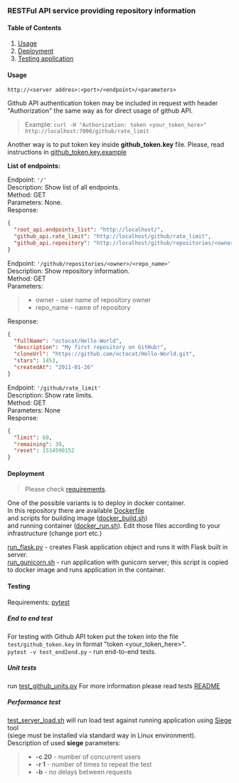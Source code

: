 ### RESTFul API service providing repository information

#### Table of Contents
1. [Usage](#markdown-header-usage)
2. [Deployment](#markdown-header-deployment)
3. [Testing application](#markdown-header-testing)

#### Usage

`http://<server addres>:<port>/<endpoint>/<parameters>`

Github API authentication token may be included in request with header "Authorization" the same way as for direct usage of github API.
>Example: `curl -H "Authorization: token <your_token_here>" http://localhost:7000/github/rate_limit`  

Another way is to put token key inside **github_token.key** file. Please, read instructions in [github_token.key.example](github_token.key.example)


**List of endpoints:**

Endpoint:
`'/'`  
Description: Show list of all endpoints.  
Method: GET  
Parameters: None.  
Response:
```json
{
  "root_api.endpoints_list": "http://localhost/",
  "github_api.rate_limit": "http://localhost/github/rate_limit",
  "github_api.repository": "http://localhost/github/repositories/<owner>/<repo_name>"
}
```

Endpoint: `'/github/repositories/<owner>/<repo_name>'`  
Description: Show repository information.  
Method: GET  
Parameters:
> * owner - user name of repository owner
> * repo_name - name of repository  

Response:

```json
{
  "fullName": "octocat/Hello-World",
  "description": "My first repository on GitHub!",
  "cloneUrl": "https://github.com/octocat/Hello-World.git",
  "stars": 1453,
  "createdAt": "2011-01-26"
}
```

Endpoint: `'/github/rate_limit'`  
Description: Show rate limits.  
Method: GET  
Parameters: None  
Response:
```json
{
  "limit": 60,
  "remaining": 39,
  "reset": 1534590152
}
```

#### Deployment
>Please check [requirements](requirments.txt).
  
One of the possible variants is to deploy in docker container.  
In this repository there are available [Dockerfile](Dockerfile)   
and scripts for building image ([docker_build.sh](docker_build.sh))   
and running container ([docker_run.sh](docker_run.sh)).
Edit those files according to your infrastructure (change port etc.) 

[run_flask.py](run_flask.py) - creates Flask application object and runs it with Flask built in server.    
[run_gunicorn.sh](run_gunicorn.sh) - run application with gunicorn server; this script is copied to docker image and runs application in the container.


#### Testing
Requirements: [pytest](https://docs.pytest.org/en/latest/)
##### End to end test
For testing with Github API token put the token into the file `test/github_token.key` in format "token <your_token_here>".  
`pytest -v test_end2end.py` - run end-to-end tests.

##### Unit tests
run [test_github_units.py](tests_unit/test_github_units.py)
For more information please read tests [README](tests_unit/README.md)
##### Performance test
[test_server_load.sh](test/test_server_load.sh) will run load test against running application using [Siege](https://linux.die.net/man/1/siege) tool   
(siege must be installed via standard way in Linux environment).    
Description of used **siege** parameters:
> * **-c 20**  -  number of concurrent users
> * **-r 1**   - number of times to repeat the test
> * **-b**     - no delays between requests
